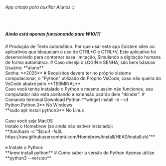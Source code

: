 <h6>App criado para auxiliar Alunos :)</h6> <br>
<h5>Ainda está apenas funcionando para W10/11</h5>
# Produção de Texto automático.
  Por que usar este app
            Existem sites ou aplicativos que bloqueiam o uso de CTRL+C e CTRL+V,
            Este aplicativo foi desenvolvido para contornar essa limitação,
            Simulando a digitação humana de forma automática.
# Caso deseja o LOGIN e SENHA, são bem básicas
Usuário: **aluno** <br>
Senha: **2025**
# Requisitos
devera ter no próprio sistema computacional, o "Python" utilizado do Próprio VsCode, caso não queira do VsCode abaixe pelo **TERMINAL**
<br> Caso você tenha instalado o Python e mesmo assim não funcionou, seu computador não está aceitando a extensão padrão dele "tkinder".
# Comando terminal Download Python
**winget install -e --id Python.Python.3** No Windows <br>
**sudo apt install python3** No Linux
<br> <br> Caso você seja MacOS <br>
Instale o Homebrew (se ainda não estiver instalado): <br>
**/bin/bash -c "$(curl -fsSL https://raw.githubusercontent.com/Homebrew/install/HEAD/install.sh)"** <br>
<br> e Instale o Python:
<br> **brew install python**
# Como saber a versão do Python
Apenas utilize **python3 --version**
